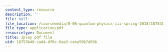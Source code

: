 ```yaml
---
content_type: resource
description: ''
file: null
file_location: /coursemedia/8-06-quantum-physics-iii-spring-2018/18753b48cad4df6c6aa3ceea59b7493b_kPxBd_S5tsA.pdf
file_type: application/pdf
resourcetype: Document
title: 3play pdf file
uid: 18753b48-cad4-df6c-6aa3-ceea59b7493b
---
```

